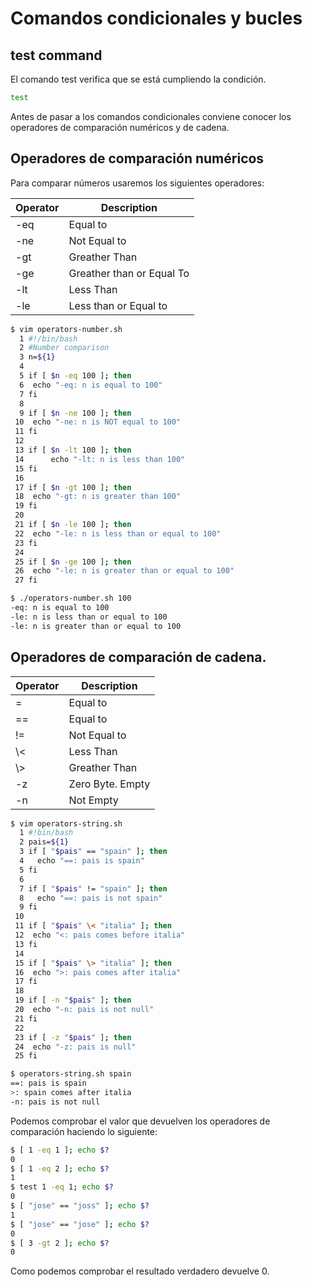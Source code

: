 # Comandos condicionales y bucles
## test command
El comando test verifica que se está cumpliendo la condición.
```bash
test
```
Antes de pasar a los comandos condicionales conviene conocer los operadores de comparación numéricos y de cadena.
## Operadores de comparación numéricos
Para comparar números usaremos los siguientes operadores:

| Operator | Description         |
| -------- | ------------- |
| -eq       | Equal to            |
| -ne       | Not Equal to        |
| -gt       | Greather Than       |
| -ge       | Greather than or Equal To |
| -lt       | Less Than |
| -le       |Less than or Equal to |

```bash
$ vim operators-number.sh
  1 #!/bin/bash
  2 #Number comparison
  3 n=${1}
  4
  5 if [ $n -eq 100 ]; then
  6  echo "-eq: n is equal to 100"
  7 fi
  8
  9 if [ $n -ne 100 ]; then
 10  echo "-ne: n is NOT equal to 100"
 11 fi
 12
 13 if [ $n -lt 100 ]; then
 14      echo "-lt: n is less than 100"
 15 fi
 16
 17 if [ $n -gt 100 ]; then
 18  echo "-gt: n is greater than 100"
 19 fi
 20
 21 if [ $n -le 100 ]; then
 22  echo "-le: n is less than or equal to 100"
 23 fi
 24
 25 if [ $n -ge 100 ]; then
 26  echo "-le: n is greater than or equal to 100"
 27 fi
```

```bash
$ ./operators-number.sh 100
-eq: n is equal to 100
-le: n is less than or equal to 100
-le: n is greater than or equal to 100
```

## Operadores de comparación de cadena.

| Operator | Description |
| -- | -- |
| = | Equal to |
| == | Equal to |
| != | Not Equal to |
| \\< | Less Than |
| \\> | Greather Than |
| -z | Zero Byte. Empty |
| -n | Not Empty |

```bash
$ vim operators-string.sh
  1 #!bin/bash
  2 pais=${1}
  3 if [ "$pais" == "spain" ]; then
  4   echo "==: pais is spain"
  5 fi
  6
  7 if [ "$pais" != "spain" ]; then
  8   echo "==: pais is not spain"
  9 fi
 10
 11 if [ "$pais" \< "italia" ]; then
 12  echo "<: pais comes before italia"
 13 fi
 14
 15 if [ "$pais" \> "italia" ]; then
 16  echo ">: pais comes after italia"
 17 fi
 18
 19 if [ -n "$pais" ]; then
 20  echo "-n: pais is not null"
 21 fi
 22
 23 if [ -z "$pais" ]; then
 24  echo "-z: pais is null"
 25 fi
```

```bash
$ operators-string.sh spain
==: pais is spain
>: spain comes after italia
-n: pais is not null
```

Podemos comprobar el valor que devuelven los operadores de comparación haciendo lo siguiente:
```bash
$ [ 1 -eq 1 ]; echo $?
0
$ [ 1 -eq 2 ]; echo $?
1
$ test 1 -eq 1; echo $?
0
$ [ "jose" == "joss" ]; echo $?
1
$ [ "jose" == "jose" ]; echo $?
0
$ [ 3 -gt 2 ]; echo $?
0
```
Como podemos comprobar el resultado verdadero devuelve 0.
